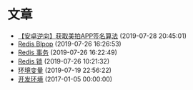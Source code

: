 # 文章
- [【安卓逆向】获取美拍APP签名算法](../docs/study/android-reverse-meipai.md) (2019-07-28 20:45:01)
- [Redis Blpop](../docs/redis/blpop.md) (2019-07-26 16:26:53)
- [Redis 事务](../docs/redis/transaction.md) (2019-07-26 16:22:49)
- [Redis 锁](../docs/redis/lock.md) (2019-07-26 10:21:32)
- [环境变量](../docs/basic/environment-variable.md) (2019-07-19 22:56:22)
- [开发环境](../docs/local-development-environment.md) (2017-01-05 00:00:00)

